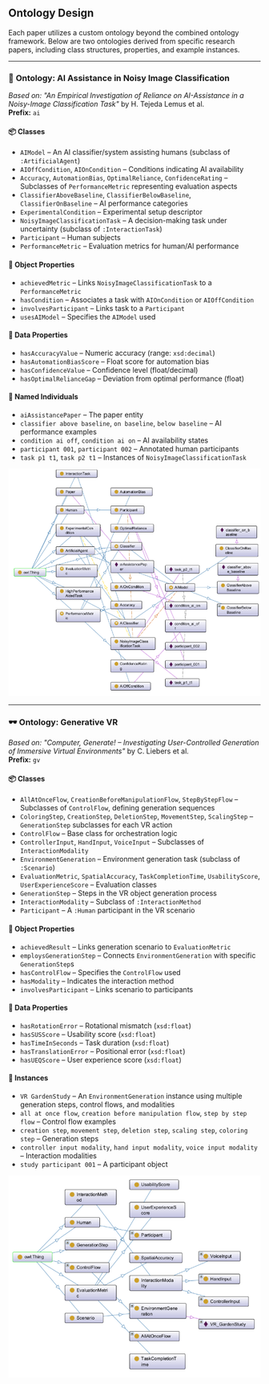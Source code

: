 
## Ontology Design

Each paper utilizes a custom ontology beyond the combined ontology framework. Below are two ontologies derived from specific research papers, including class structures, properties, and example instances.

---

### 🧠 **Ontology: AI Assistance in Noisy Image Classification**
*Based on:* _"An Empirical Investigation of Reliance on AI-Assistance in a Noisy-Image Classification Task"_ by H. Tejeda Lemus et al.  
**Prefix:** `ai`

#### 📦 Classes
- `AIModel` – An AI classifier/system assisting humans (subclass of `:ArtificialAgent`)
- `AIOffCondition`, `AIOnCondition` – Conditions indicating AI availability
- `Accuracy`, `AutomationBias`, `OptimalReliance`, `ConfidenceRating` – Subclasses of `PerformanceMetric` representing evaluation aspects
- `ClassifierAboveBaseline`, `ClassifierBelowBaseline`, `ClassifierOnBaseline` – AI performance categories
- `ExperimentalCondition` – Experimental setup descriptor
- `NoisyImageClassificationTask` – A decision-making task under uncertainty (subclass of `:InteractionTask`)
- `Participant` – Human subjects
- `PerformanceMetric` – Evaluation metrics for human/AI performance

#### 🔗 Object Properties
- `achievedMetric` – Links `NoisyImageClassificationTask` to a `PerformanceMetric`
- `hasCondition` – Associates a task with `AIOnCondition` or `AIOffCondition`
- `involvesParticipant` – Links task to a `Participant`
- `usesAIModel` – Specifies the `AIModel` used

#### 🔢 Data Properties
- `hasAccuracyValue` – Numeric accuracy (range: `xsd:decimal`)
- `hasAutomationBiasScore` – Float score for automation bias
- `hasConfidenceValue` – Confidence level (float/decimal)
- `hasOptimalRelianceGap` – Deviation from optimal performance (float)

#### 👤 Named Individuals
- `aiAssistancePaper` – The paper entity
- `classifier above baseline`, `on baseline`, `below baseline` – AI performance examples
- `condition ai off`, `condition ai on` – AI availability states
- `participant 001`, `participant 002` – Annotated human participants
- `task p1 t1`, `task p2 t1` – Instances of `NoisyImageClassificationTask`

![Figure 1 – Ontology from noisy image classification paper](/AIpaper.png)


---

### 🕶️ **Ontology: Generative VR**
*Based on:* _"Computer, Generate! – Investigating User-Controlled Generation of Immersive Virtual Environments"_ by C. Liebers et al.  
**Prefix:** `gv`

#### 📦 Classes
- `AllAtOnceFlow`, `CreationBeforeManipulationFlow`, `StepByStepFlow` – Subclasses of `ControlFlow`, defining generation sequences
- `ColoringStep`, `CreationStep`, `DeletionStep`, `MovementStep`, `ScalingStep` – `GenerationStep` subclasses for each VR action
- `ControlFlow` – Base class for orchestration logic
- `ControllerInput`, `HandInput`, `VoiceInput` – Subclasses of `InteractionModality`
- `EnvironmentGeneration` – Environment generation task (subclass of `:Scenario`)
- `EvaluationMetric`, `SpatialAccuracy`, `TaskCompletionTime`, `UsabilityScore`, `UserExperienceScore` – Evaluation classes
- `GenerationStep` – Steps in the VR object generation process
- `InteractionModality` – Subclass of `:InteractionMethod`
- `Participant` – A `:Human` participant in the VR scenario

#### 🔗 Object Properties
- `achievedResult` – Links generation scenario to `EvaluationMetric`
- `employsGenerationStep` – Connects `EnvironmentGeneration` with specific `GenerationStep`s
- `hasControlFlow` – Specifies the `ControlFlow` used
- `hasModality` – Indicates the interaction method
- `involvesParticipant` – Links scenario to participants

#### 🔢 Data Properties
- `hasRotationError` – Rotational mismatch (`xsd:float`)
- `hasSUSScore` – Usability score (`xsd:float`)
- `hasTimeInSeconds` – Task duration (`xsd:float`)
- `hasTranslationError` – Positional error (`xsd:float`)
- `hasUEQScore` – User experience score (`xsd:float`)

#### 👤 Instances
- `VR GardenStudy` – An `EnvironmentGeneration` instance using multiple generation steps, control flows, and modalities
- `all at once flow`, `creation before manipulation flow`, `step by step flow` – Control flow examples
- `creation step`, `movement step`, `deletion step`, `scaling step`, `coloring step` – Generation steps
- `controller input modality`, `hand input modality`, `voice input modality` – Interaction modalities
- `study participant 001` – A participant object

![Figure 2 – Ontology from VR generation study](gv.png)


